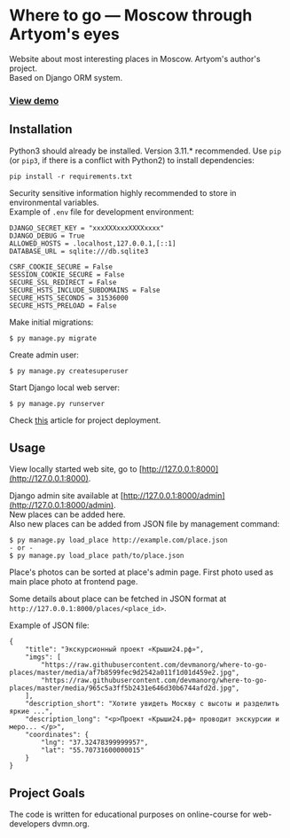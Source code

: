 # Where to go — Moscow through Artyom's eyes
 
Website about most interesting places in Moscow. Artyom's author's project.  
Based on Django ORM system.

### [View demo](https://skir.pythonanywhere.com/)

## Installation

Python3 should already be installed. Version 3.11.* recommended.
Use `pip` (or `pip3`, if there is a conflict with Python2) to install dependencies:
```
pip install -r requirements.txt
```

Security sensitive information highly recommended to store in environmental variables.  
Example of `.env` file for development environment:
```
DJANGO_SECRET_KEY = "xxxXXXxxxXXXXxxxx"
DJANGO_DEBUG = True
ALLOWED_HOSTS = .localhost,127.0.0.1,[::1]
DATABASE_URL = sqlite:///db.sqlite3

CSRF_COOKIE_SECURE = False
SESSION_COOKIE_SECURE = False
SECURE_SSL_REDIRECT = False
SECURE_HSTS_INCLUDE_SUBDOMAINS = False
SECURE_HSTS_SECONDS = 31536000
SECURE_HSTS_PRELOAD = False
```

Make initial migrations:
```
$ py manage.py migrate
```
Create admin user:
```
$ py manage.py createsuperuser
```
Start Django local web server:
```
$ py manage.py runserver
```

Check [this](https://docs.djangoproject.com/en/5.0/howto/deployment/) article for project deployment.

## Usage

View locally started web site, go to [http://127.0.0.1:8000](http://127.0.0.1:8000).

Django admin site available at [http://127.0.0.1:8000/admin](http://127.0.0.1:8000/admin).  
New places can be added here.  
Also new places can be added from JSON file by management command:
```
$ py manage.py load_place http://example.com/place.json
- or -
$ py manage.py load_place path/to/place.json
```

Place's photos can be sorted at place's admin page. First photo used as main place photo at frontend page.

Some details about place can be fetched in JSON format at `http://127.0.0.1:8000/places/<place_id>`.

Example of JSON file:
```
{
    "title": "Экскурсионный проект «Крыши24.рф»",
    "imgs": [
        "https://raw.githubusercontent.com/devmanorg/where-to-go-places/master/media/af7b8599fec9d2542a011f1d01d459e2.jpg",
        "https://raw.githubusercontent.com/devmanorg/where-to-go-places/master/media/965c5a3ff5b2431e646d30b6744afd2d.jpg",
    ],
    "description_short": "Хотите увидеть Москву с высоты и разделить яркие ...",
    "description_long": "<p>Проект «Крыши24.рф» проводит экскурсии и меро... </p>",
    "coordinates": {
        "lng": "37.32478399999957",
        "lat": "55.70731600000015"
    }
}
```

## Project Goals
The code is written for educational purposes on online-course for web-developers dvmn.org.
